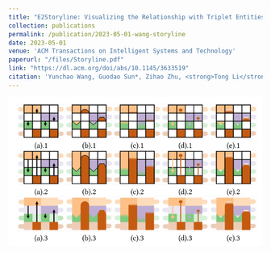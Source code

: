 ```yaml
---
title: "E2Storyline: Visualizing the Relationship with Triplet Entities and Event Discovery"
collection: publications
permalink: /publication/2023-05-01-wang-storyline
date: 2023-05-01
venue: 'ACM Transactions on Intelligent Systems and Technology'
paperurl: "/files/Storyline.pdf"
link: "https://dl.acm.org/doi/abs/10.1145/3633519"
citation: 'Yunchao Wang, Guodao Sun*, Zihao Zhu, <strong>Tong Li</strong>, Ling Chen & Ronghua Liang. <em> ACM TIST, 2024. </em>'
---
```


<img src="/images/Storyline.png" />
